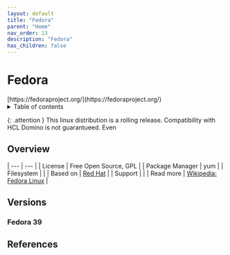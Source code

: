 ```yaml
---
layout: default
title: "Fedora"
parent: "Home"
nav_order: 13
description: "Fedora"
has_children: false
---
```


<h1>Fedora</h1>
[https://fedoraproject.org/](https://fedoraproject.org/)

<details close markdown="block">
  <summary>
    Table of contents
  </summary>
  {: .text-delta }
1. TOC
{:toc}
</details>

{: .attention }
This linux distribution is a rolling release. Compatibility with HCL Domino is not guarantueed. Even 


## Overview

| --- | --- |
| License         | Free Open Source, GPL |
| Package Manager | yum |
| Filesystem      |    |
| Based on        | [Red Hat](rhel.md)  |
| Support         |   |
| Read more       | [Wikipedia: Fedora Linux](https://en.wikipedia.org/wiki/Fedora_Linux) |


## Versions

### Fedora 39


## References
